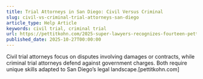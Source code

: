 ```yaml
---
title: Trial Attorneys in San Diego: Civil Versus Criminal
slug: civil-vs-criminal-trial-attorneys-san-diego
article_type: Help Article
keywords: civil trial, criminal trial
url: https://pettitkohn.com/2025-super-lawyers-recognizes-fourteen-pettit-kohn-attorneys-in-san-diego-office/
published_date: 2025-10-27T00:00:00
---
```


Civil trial attorneys focus on disputes involving damages or contracts, while criminal trial attorneys defend against government charges. Both require unique skills adapted to San Diego’s legal landscape.[pettitkohn.com]